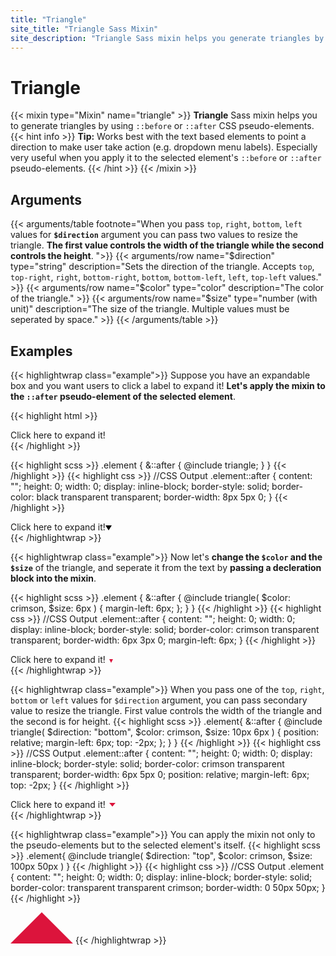 ```yaml
---
title: "Triangle"
site_title: "Triangle Sass Mixin"
site_description: "Triangle Sass mixin helps you generate triangles by using ::before or ::after CSS pseudo-elements."
---
```


# Triangle

{{< mixin type="Mixin" name="triangle" >}}
**Triangle** Sass mixin helps you to generate triangles by using `::before` or `::after` CSS pseudo-elements.
{{< hint info >}}
**Tip:** Works best with the text based elements to point a direction to make user take action (e.g. dropdown menu labels). Especially very useful when you apply it to the selected element's `::before` or `::after` pseudo-elements.
{{< /hint >}}
{{< /mixin >}}

## Arguments

{{< arguments/table footnote="When you pass `top`, `right`, `bottom`, `left` values for **`$direction`** argument you can pass two values to resize the triangle. **The first value controls the width of the triangle while the second controls the height**. ">}}
  {{< arguments/row name="$direction" type="string" description="Sets the direction of the triangle. Accepts `top`, `top-right`, `right`, `bottom-right`, `bottom`, `bottom-left`, `left`, `top-left` values." >}}
  {{< arguments/row name="$color" type="color" description="The color of the triangle." >}}
  {{< arguments/row name="$size" type="number (with unit)" description="The size of the triangle. Multiple values must be seperated by space." >}}
{{< /arguments/table >}}

## Examples

{{< highlightwrap class="example">}}
Suppose you have an expandable box and you want users to click a label to expand it! **Let's apply the mixin to the `::after` pseudo-element of the selected element**.

{{< highlight html >}}
<div class="element">Click here to expand it!</div>
{{< /highlight >}}

{{< highlight scss >}}
.element {
  &::after {
    @include triangle;
  }
}
{{< /highlight >}}
{{< highlight css >}}
//CSS Output
.element::after {
  content: "";
  height: 0;
  width: 0;
  display: inline-block;
  border-style: solid;
  border-color: black transparent transparent;
  border-width: 8px 5px 0;
}
{{< /highlight >}}
<style>
.element.example01::after {
  content: "";
  height: 0;
  width: 0;
  display: inline-block;
  border-style: solid;
  border-color: black transparent transparent;
  border-width: 8px 5px 0;
}
</style>
<div class="element example01">Click here to expand it!</div>
{{< /highlightwrap >}}

{{< highlightwrap class="example">}}
Now let's **change the `$color` and the `$size`** of the triangle, and seperate it from the text by **passing a decleration block into the mixin**.

{{< highlight scss >}}
.element {
  &::after {
    @include triangle(
      $color: crimson,
      $size: 6px
    ) {
      margin-left: 6px;
    };
  }
}
{{< /highlight >}}
{{< highlight css >}}
//CSS Output
.element::after {
  content: "";
  height: 0;
  width: 0;
  display: inline-block;
  border-style: solid;
  border-color: crimson transparent transparent;
  border-width: 6px 3px 0;
  margin-left: 6px;
}
{{< /highlight >}}
<style>
.element.example02::after {
  content: "";
  height: 0;
  width: 0;
  display: inline-block;
  border-style: solid;
  border-color: crimson transparent transparent;
  border-width: 6px 3px 0;
  margin-left: 6px;
}
</style>
<div class="element example02">Click here to expand it!</div>
{{< /highlightwrap >}}

{{< highlightwrap class="example">}}
When you pass one of the `top`, `right`, `bottom` or `left` values for `$direction` argument, you can pass secondary value to resize the triangle. First value controls the width of the triangle and the second is for height.
{{< highlight scss >}}
.element{
  &::after {
    @include triangle(
      $direction: "bottom",
      $color: crimson,
      $size: 10px 6px
    ) {
      position: relative;
      margin-left: 6px;
      top: -2px;
    };
  }
}
{{< /highlight >}}
{{< highlight css >}}
//CSS Output
.element::after {
  content: "";
  height: 0;
  width: 0;
  display: inline-block;
  border-style: solid;
  border-color: crimson transparent transparent;
  border-width: 6px 5px 0;
  position: relative;
  margin-left: 6px;
  top: -2px;
}
{{< /highlight >}}
<style>
.element.example03::after {
  content: "";
  height: 0;
  width: 0;
  display: inline-block;
  border-style: solid;
  border-color: crimson transparent transparent;
  border-width: 6px 5px 0;
  position: relative;
  margin-left: 6px;
  top: -2px;
}
</style>
<div class="element example03">Click here to expand it!</div>
{{< /highlightwrap >}}

{{< highlightwrap class="example">}}
You can apply the mixin not only to the pseudo-elements but to the selected element's itself.
{{< highlight scss >}}
.element{
  @include triangle(
    $direction: "top",
    $color: crimson,
    $size: 100px 50px
  )
}
{{< /highlight >}}
{{< highlight css >}}
//CSS Output
.element {
  content: "";
  height: 0;
  width: 0;
  display: inline-block;
  border-style: solid;
  border-color: transparent transparent crimson;
  border-width: 0 50px 50px;
}
{{< /highlight >}}
<style>
.element.example04 {
  content: "";
  height: 0;
  width: 0;
  display: inline-block;
  border-style: solid;
  border-color: transparent transparent crimson;
  border-width: 0 50px 50px;
}
</style>
<div class="element example04"></div>
{{< /highlightwrap >}}
